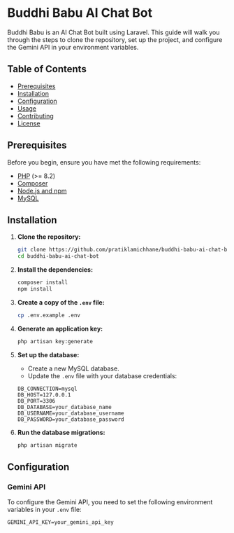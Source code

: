 # Buddhi Babu AI Chat Bot

Buddhi Babu is an AI Chat Bot built using Laravel. This guide will walk you through the steps to clone the repository, set up the project, and configure the Gemini API in your environment variables.

## Table of Contents

- [Prerequisites](#prerequisites)
- [Installation](#installation)
- [Configuration](#configuration)
- [Usage](#usage)
- [Contributing](#contributing)
- [License](#license)

## Prerequisites

Before you begin, ensure you have met the following requirements:

- [PHP](https://www.php.net/downloads) (>= 8.2)
- [Composer](https://getcomposer.org/download/)
- [Node.js and npm](https://nodejs.org/en/download/)
- [MySQL](https://www.mysql.com/downloads/)

## Installation

1. **Clone the repository:**

    ```bash
    git clone https://github.com/pratiklamichhane/buddhi-babu-ai-chat-bot.git
    cd buddhi-babu-ai-chat-bot
    ```

2. **Install the dependencies:**

    ```bash
    composer install
    npm install
    ```

3. **Create a copy of the `.env` file:**

    ```bash
    cp .env.example .env
    ```

4. **Generate an application key:**

    ```bash
    php artisan key:generate
    ```

5. **Set up the database:**

    - Create a new MySQL database.
    - Update the `.env` file with your database credentials:

    ```env
    DB_CONNECTION=mysql
    DB_HOST=127.0.0.1
    DB_PORT=3306
    DB_DATABASE=your_database_name
    DB_USERNAME=your_database_username
    DB_PASSWORD=your_database_password
    ```

6. **Run the database migrations:**

    ```bash
    php artisan migrate
    ```

## Configuration

### Gemini API

To configure the Gemini API, you need to set the following environment variables in your `.env` file:

```env
GEMINI_API_KEY=your_gemini_api_key

